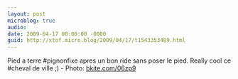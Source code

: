 ```yaml
---
layout: post
microblog: true
audio: 
date: 2009-04-17 00:00:00 -0000
guid: http://xtof.micro.blog/2009/04/17/t1543353489.html
---
```

Pied a terre #pignonfixe apres un bon ride sans poser le pied. Really cool ce #cheval de ville ;) - Photo: [bkite.com/06zp9](http://bkite.com/06zp9)
